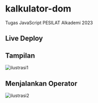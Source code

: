 # kalkulator-dom
Tugas JavaScript PESILAT Alkademi 2023

## Live Deploy


## Tampilan 
![ilustrasi1](https://user-images.githubusercontent.com/75374189/236570785-2ddf695a-643d-4e32-88fa-63e57f99583f.jpg)


## Menjalankan Operator
![ilustrasi2](https://user-images.githubusercontent.com/75374189/236570642-60fae143-9dae-4292-98e6-4e14797086b0.jpg)
